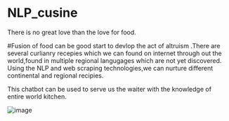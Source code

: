 # NLP_cusine

There is no great love than the love for food.

#Fusion of food can be good start to devlop the act of altruism .There are several curlianry recepies which we can found on internet through out the world,found in multiple regional langugages which are not yet discovered.
Using the NLP and web scraping technologies,we can nurture different continental and regional recipies.

This chatbot can be used to serve us the waiter with the knowledge of entire world kitchen.

![image](https://user-images.githubusercontent.com/16490417/59397542-977e9200-8d52-11e9-8009-ef99e8522e9c.png)



